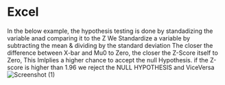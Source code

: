 # Excel
In the below example, the hypothesis testing is done by standadizing the variable anad comparing it to the Z
We Standardize a variable by subtracting the mean & dividing by the standard deviation
The closer the difference between X-bar and Mu0 to Zero, the closer the Z-Score itself to Zero, This Imlplies a higher chance to accept the null Hypothesis.
if the Z-score is higher than 1.96 we reject the NULL HYPOTHESIS and ViceVersa
![Screenshot (1)](https://github.com/singh3435/Excel/assets/116824596/42d385a5-df5c-4d4e-bfa2-d1ec8be96010)
